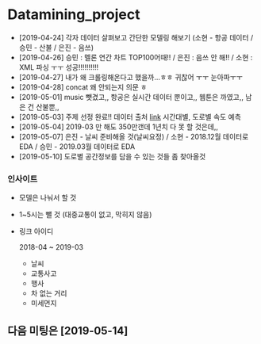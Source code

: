 # Datamining_project
- [2019-04-24] 각자 데이터 살펴보고 간단한 모델링 해보기 (소현 - 항공 데이터 / 승민 - 산불 / 은진 - 음쓰)
- [2019-04-26] 승민 : 멜론 연간 차트 TOP100어때!! / 은진 : 음쓰 안 해!! / 소현 : XML 파싱 ㅜㅜ 성공!!!!!!!!!!
- [2019-04-27] 내가 왜 크롤링해온다고 했을까...ㅎㅎ 귀찮어 ㅜㅜ 눈아파ㅜㅜ
- [2019-04-28] concat 왜 안되는지 의문 ㅎ
- [2019-05-01] music 뺏겼고,, 항공은 실시간 데이터 뿐이고,, 웹툰은 까였고,, 남은 건 산불뿐,,
- [2019-05-03] 주제 선정 완료!! 데이터 출처 [link](http://topis.seoul.go.kr/refRoom/openRefRoom_1_2.do) 시간대별, 도로별 속도 예측
- [2019-05-04] 2019-03 만 해도 350만갠데 1년치 다 못 할 것은데,,
- [2019-05-07] 은진 - 날씨 준비해올 것(날씨요정) / 소현 - 2018.12월 데이터로 EDA / 승민 - 2019.03월 데이터로 EDA
- [2019-05-10] 도로별 공간정보를 담을 수 있는 것들 좀 찾아올것



### 인사이트
- 모델은 나눠서 할 것
- 1~5시는 뺄 것 (대중교통이 없고, 막히지 않음)
- 링크 아이디

  2018-04 ~ 2019-03
  - 날씨
  - 교통사고
  - 행사
  - 차 없는 거리
  - 미세먼지
  


## 다음 미팅은 [2019-05-14]

